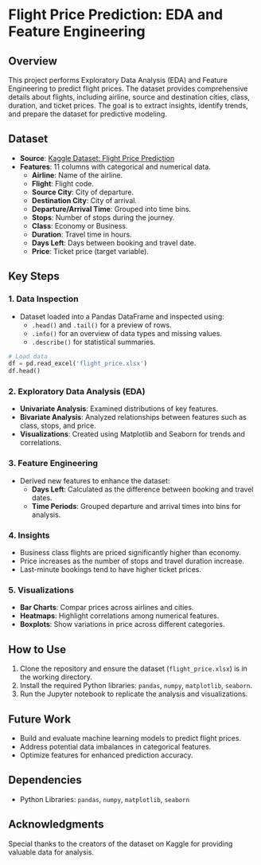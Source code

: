 # Flight Price Prediction: EDA and Feature Engineering

## Overview
This project performs Exploratory Data Analysis (EDA) and Feature Engineering to predict flight prices. The dataset provides comprehensive details about flights, including airline, source and destination cities, class, duration, and ticket prices. The goal is to extract insights, identify trends, and prepare the dataset for predictive modeling.

## Dataset
- **Source**: [Kaggle Dataset: Flight Price Prediction](https://www.kaggle.com/datasets/shubhambathwal/flight-price-prediction)
- **Features**: 11 columns with categorical and numerical data.  
  - **Airline**: Name of the airline.  
  - **Flight**: Flight code.  
  - **Source City**: City of departure.  
  - **Destination City**: City of arrival.  
  - **Departure/Arrival Time**: Grouped into time bins.  
  - **Stops**: Number of stops during the journey.  
  - **Class**: Economy or Business.  
  - **Duration**: Travel time in hours.  
  - **Days Left**: Days between booking and travel date.  
  - **Price**: Ticket price (target variable).  

## Key Steps

### 1. Data Inspection
- Dataset loaded into a Pandas DataFrame and inspected using:
  - `.head()` and `.tail()` for a preview of rows.
  - `.info()` for an overview of data types and missing values.
  - `.describe()` for statistical summaries.

```python
# Load data
df = pd.read_excel('flight_price.xlsx')
df.head()
```

### 2. Exploratory Data Analysis (EDA)
- **Univariate Analysis**: Examined distributions of key features.
- **Bivariate Analysis**: Analyzed relationships between features such as class, stops, and price.
- **Visualizations**: Created using Matplotlib and Seaborn for trends and correlations.

### 3. Feature Engineering
- Derived new features to enhance the dataset:
  - **Days Left**: Calculated as the difference between booking and travel dates.
  - **Time Periods**: Grouped departure and arrival times into bins for analysis.

### 4. Insights
- Business class flights are priced significantly higher than economy.
- Price increases as the number of stops and travel duration increase.
- Last-minute bookings tend to have higher ticket prices.

### 5. Visualizations
- **Bar Charts**: Compar prices across airlines and cities.
- **Heatmaps**: Highlight correlations among numerical features.
- **Boxplots**: Show variations in price across different categories.

## How to Use
1. Clone the repository and ensure the dataset (`flight_price.xlsx`) is in the working directory.
2. Install the required Python libraries: `pandas`, `numpy`, `matplotlib`, `seaborn`.
3. Run the Jupyter notebook to replicate the analysis and visualizations.

## Future Work
- Build and evaluate machine learning models to predict flight prices.
- Address potential data imbalances in categorical features.
- Optimize features for enhanced prediction accuracy.

## Dependencies
- Python Libraries: `pandas`, `numpy`, `matplotlib`, `seaborn`

## Acknowledgments
Special thanks to the creators of the dataset on Kaggle for providing valuable data for analysis.
```
